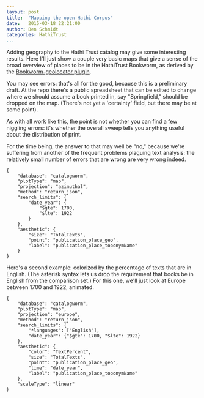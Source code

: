 ```yaml
---
layout: post
title:  "Mapping the open Hathi Corpus"
date:   2015-03-18 22:21:00
author: Ben Schmidt
categories: HathiTrust
...
```


Adding geography to the Hathi Trust catalog may give some interesting results. Here I'll just show a couple very basic maps that give a sense of the broad overview of places to be in the HathiTrust Bookworm, as derived by the [Bookworm-geolocator plugin](http://github.com/bmschmidt/bookworm-geolocator).

You may see errors: that's all for the good, because this is a preliminary draft. At the repo there's a public spreadsheet that can be edited to change where we should assume a book printed in, say "Springfield," should be dropped on the map. (There's not yet a 'certainty' field, but there may be at some point).


<!--more-->


As with all work like this, the point is not whether you can find a few niggling errors: it's whether the overall sweep tells you anything useful about the distribution of print.

For the time being, the answer to that may well be "no," because we're suffering from another of the frequent problems plaguing text analysis: the relatively small number of errors that are wrong are very wrong indeed.

```bookworm
{
    "database": "catalogworm",
    "plotType": "map",
    "projection": "azimuthal",
    "method": "return_json",
    "search_limits": {
        "date_year": {
            "$gte": 1700,
            "$lte": 1922
        }
    },
    "aesthetic": {
        "size": "TotalTexts",
        "point": "publication_place_geo",
        "label": "publication_place_toponymName"
    }
}
```

Here's a second example: colorized by the percentage of texts that are in English. (The asterisk syntax lets us drop the requirement that books be in English from the comparison set.) For this one, we'll just look at Europe between 1700 and 1922, animated.

```bookworm
{
    "database": "catalogworm",
    "plotType": "map",
    "projection": "europe",
    "method": "return_json",
    "search_limits": {
        "*languages": ["English"],
        "date_year": {"$gte": 1700, "$lte": 1922}
    },
    "aesthetic": {
        "color": "TextPercent",
        "size": "TotalTexts",
        "point": "publication_place_geo",
        "time": "date_year",
        "label": "publication_place_toponymName"
    },
    "scaleType": "linear"
}
```


